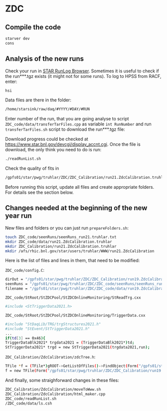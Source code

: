 # ZDC

## Compile the code
```sh
starver dev
cons
```


## Analysis of the new runs
Check your run in [STAR RunLog Browser](https://online.star.bnl.gov/RunLog/).
Sometimes it is useful to check if the run***.tgz exists (it might not for some runs). To log to HPSS from RACF, enter:
```sh
hsi
```
Data files are there in the folder:
```sh
/home/starsink/raw/daq/#YYYY/#DAY/#RUN
```
Enter number of the run, that you are going analyse to script `ZDC_code/data/transferTarFiles.cpp` as variable `int RunNumber` and run `transferTarFiles.sh` script to download the run***.tgz file:

Download progress could be checked at https://www.star.bnl.gov/devcgi/display_accnt.cgi.
Once the file is download, the only think you need to do is run:
```sh
./readRunList.sh 
```
Check the quality of fits in
```sh
/gpfs01/star/pwg/truhlar/ZDC/ZDC_Calibration/run21.ZdcCalibration.truhlar/analysis/RUNNUMBER
```

Before running this script, update all files and create appropriate folders. For details see the section below.

## Changes needed at the beginning of the new year run
New files and folders or you can just run `prepareFolders.sh`:
```sh
touch ZDC_code/seenRuns/seenRuns_run21.truhlar.txt
mkdir ZDC_code/data/run21.ZdcCalibration.truhlar
mkdir ZDC_Calibration/run21.ZdcCalibration.truhlar
mkdir /afs/rhic.bnl.gov/star/users/truhlar/WWW/run21.ZdcCalibration
```
Here is the list of files and lines in them, that need to be modified:

`ZDC_code/config.C`:
```sh
dirOut = "/gpfs01/star/pwg/truhlar/ZDC/ZDC_Calibration/run19.ZdcCalibration.truhlar";
seenRuns = "/gpfs01/star/pwg/truhlar/ZDC/ZDC_code/seenRuns/seenRuns_run19.truhlar.txt";
filename = "/gpfs01/star/pwg/truhlar/ZDC/ZDC_code/data/run19.ZdcCalibration.truhlar.list";
```

`ZDC_code/StRoot/StZDCPool/StZDCOnlineMonitoring/StReadTrg.cxx`
```sh
#include <StTriggerData2021.h>
```

`ZDC_code/StRoot/StZDCPool/StZDCOnlineMonitoring/TriggerData.cxx`
```sh
#include "StDaqLib/TRG/trgStructures2021.h" 
#include "StEvent/StTriggerData2021.h"
...
if(td[3] == 0x46){
TriggerDataBlk2021* trgdata2021 = (TriggerDataBlk2021*)td; 
StTriggerData2021* trgd = new StTriggerData2021(trgdata2021,run); 
```

`ZDC_Calibration/ZdcCalibration/zdcTree.h`:
```sh
TFile *f = (TFile*)gROOT->GetListOfFiles()->FindObject(Form("/gpfs01/star/pwg/truhlar/ZDC/ZDC_Calibration/run19.ZdcCalibration.truhlar/histo/run_%d.histo.root", mRunNumber));    
f = new TFile(Form("/gpfs01/star/pwg/truhlar/ZDC/ZDC_Calibration/run19.ZdcCalibration.truhlar/histo/run_%d.histo.root", mRunNumber));
```

And finally, some straighforward changes in these files:
```sh
ZDC_Calibration/ZdcCalibration/moveToWww.sh
ZDC_Calibration/ZdcCalibration/html_maker.cpp
ZDC_code/readRunList.sh
/ZDC_code/data/ls.csh
```
